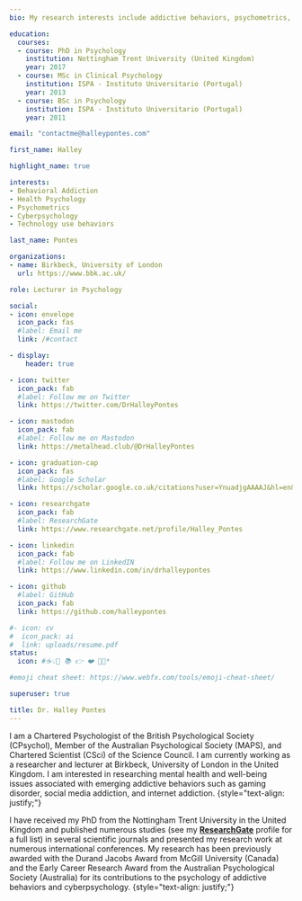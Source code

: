 ```yaml
---
bio: My research interests include addictive behaviors, psychometrics, and cyberpsychology.

education:
  courses:
  - course: PhD in Psychology
    institution: Nottingham Trent University (United Kingdom)
    year: 2017
  - course: MSc in Clinical Psychology
    institution: ISPA - Instituto Universitario (Portugal)
    year: 2013
  - course: BSc in Psychology
    institution: ISPA - Instituto Universitario (Portugal)
    year: 2011

email: "contactme@halleypontes.com"

first_name: Halley

highlight_name: true

interests:
- Behavioral Addiction
- Health Psychology
- Psychometrics
- Cyberpsychology
- Technology use behaviors

last_name: Pontes

organizations:
- name: Birkbeck, University of London
  url: https://www.bbk.ac.uk/

role: Lecturer in Psychology

social:
- icon: envelope
  icon_pack: fas
  #label: Email me
  link: /#contact

- display:
    header: true

- icon: twitter
  icon_pack: fab
  #label: Follow me on Twitter
  link: https://twitter.com/DrHalleyPontes

- icon: mastodon
  icon_pack: fab
  #label: Follow me on Mastodon
  link: https://metalhead.club/@DrHalleyPontes

- icon: graduation-cap
  icon_pack: fas
  #label: Google Scholar
  link: https://scholar.google.co.uk/citations?user=YnuadjgAAAAJ&hl=en&oi=ao

- icon: researchgate
  icon_pack: fab
  #label: ResearchGate
  link: https://www.researchgate.net/profile/Halley_Pontes

- icon: linkedin
  icon_pack: fab
  #label: Follow me on LinkedIN
  link: https://www.linkedin.com/in/drhalleypontes

- icon: github
  #label: GitHub
  icon_pack: fab
  link: https://github.com/halleypontes

#- icon: cv
#  icon_pack: ai
#  link: uploads/resume.pdf
status:
  icon: #☕️💡💬 📚 👉 ❤️ 🦄✨*

#emoji cheat sheet: https://www.webfx.com/tools/emoji-cheat-sheet/

superuser: true

title: Dr. Halley Pontes
---
```

I am a Chartered Psychologist of the British Psychological Society (CPsychol), Member of the Australian Psychological Society (MAPS), and Chartered Scientist (CSci) of the Science Council. I am currently working as a researcher and lecturer at Birkbeck, University of London in the United Kingdom. I am interested in researching mental health and well-being issues associated with emerging addictive behaviors such as gaming disorder, social media addiction, and internet addiction.
{style="text-align: justify;"}

I have received my PhD from the Nottingham Trent University in the United Kingdom and published numerous studies (see my **[ResearchGate](https://www.researchgate.net/profile/Halley-Pontes/research)** profile for a full list) in several scientific journals and presented my research work at numerous international conferences. My research has been previously awarded with the Durand Jacobs Award from McGill University (Canada) and the Early Career Research Award from the Australian Psychological Society (Australia) for its contributions to the psychology of addictive behaviors and cyberpsychology.
{style="text-align: justify;"}